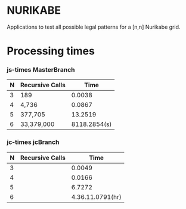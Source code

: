 # NURIKABE
Applications to test all possible legal patterns for a [n,n] Nurikabe grid.

# Processing times
### js-times MasterBranch

  | N | Recursive Calls | Time   | 
  | - | --------------- | ------ |
  | 3 | 189 | 0.0038 |
  | 4 | 4,736 | 0.0867 |
  | 5 | 377,705 | 13.2519 |
  | 6 | 33,379,000 | 8118.2854(s) |
  
### jc-times jcBranch

  | N | Recursive Calls | Time   | 
  | - | --------------- | ------ |
  | 3 |  | 0.0049 |
  | 4 |  | 0.0166 |
  | 5 |  | 6.7272 |
  | 6 |  | 4.36.11.0791(hr) |
